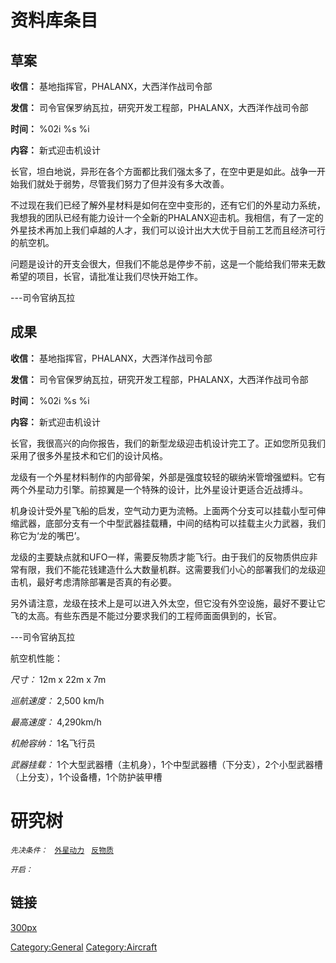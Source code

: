 # 资料库条目

## 草案

**收信：** 基地指挥官，PHALANX，大西洋作战司令部

**发信：** 司令官保罗纳瓦拉，研究开发工程部，PHALANX，大西洋作战司令部

**时间：** %02i %s %i

**内容：** 新式迎击机设计

长官，坦白地说，异形在各个方面都比我们强太多了，在空中更是如此。战争一开始我们就处于弱势，尽管我们努力了但并没有多大改善。

不过现在我们已经了解外星材料是如何在空中变形的，还有它们的外星动力系统，我想我的团队已经有能力设计一个全新的PHALANX迎击机。我相信，有了一定的外星技术再加上我们卓越的人才，我们可以设计出大大优于目前工艺而且经济可行的航空机。

问题是设计的开支会很大，但我们不能总是停步不前，这是一个能给我们带来无数希望的项目，长官，请批准让我们尽快开始工作。

---司令官纳瓦拉

## 成果

**收信：** 基地指挥官，PHALANX，大西洋作战司令部

**发信：** 司令官保罗纳瓦拉，研究开发工程部，PHALANX，大西洋作战司令部

**时间：** %02i %s %i

**内容：** 新式迎击机设计

长官，我很高兴的向你报告，我们的新型龙级迎击机设计完工了。正如您所见我们采用了很多外星技术和它们的设计风格。

龙级有一个外星材料制作的内部骨架，外部是强度较轻的碳纳米管增强塑料。它有两个外星动力引擎。前掠翼是一个特殊的设计，比外星设计更适合近战搏斗。

机身设计受外星飞船的启发，空气动力更为流畅。上面两个分支可以挂载小型可伸缩武器，底部分支有一个中型武器挂载糟，中间的结构可以挂载主火力武器，我们称它为‘龙的嘴巴’。

龙级的主要缺点就和UFO一样，需要反物质才能飞行。由于我们的反物质供应非常有限，我们不能花钱建造什么大数量机群。这需要我们小心的部署我们的龙级迎击机，最好考虑清除部署是否真的有必要。

另外请注意，龙级在技术上是可以进入外太空，但它没有外空设施，最好不要让它飞的太高。有些东西是不能过分要求我们的工程师面面俱到的，长官。

---司令官纳瓦拉

航空机性能：

*尺寸：* 12m x 22m x 7m

*巡航速度：* 2,500 km/h

*最高速度：* 4,290km/h

*机舱容纳：* 1名飞行员

*武器挂载：*
1个大型武器槽（主机身），1个中型武器槽（下分支），2个小型武器槽（上分支），1个设备槽，1个防护装甲槽

# 研究树

*`先决条件：`*
` `[`外星动力`](研究/外星动力 "wikilink")
` `[`反物质`](研究/反物质 "wikilink")`  `

*`开启：`*

## 链接

[300px](image:inter_dragon.jpg "wikilink")

[Category:General](Category:General "wikilink")
[Category:Aircraft](Category:Aircraft "wikilink")